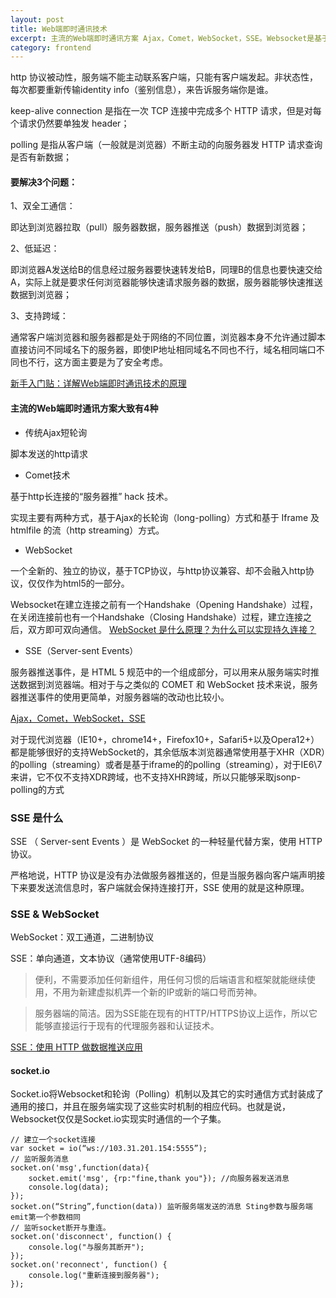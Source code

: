 ```yaml
---
layout: post
title: Web端即时通讯技术
excerpt: 主流的Web端即时通讯方案 Ajax，Comet，WebSocket，SSE。Websocket是基于HTTP协议的，或者说借用了HTTP的协议来完成一部分握手。
category: frontend
---
```



http 协议被动性，服务端不能主动联系客户端，只能有客户端发起。非状态性，每次都要重新传输identity info（鉴别信息），来告诉服务端你是谁。

keep-alive connection 是指在一次 TCP 连接中完成多个 HTTP 请求，但是对每个请求仍然要单独发 header；

polling 是指从客户端（一般就是浏览器）不断主动的向服务器发 HTTP 请求查询是否有新数据；

#### 要解决3个问题：

1、双全工通信：

即达到浏览器拉取（pull）服务器数据，服务器推送（push）数据到浏览器；

2、低延迟：

即浏览器A发送给B的信息经过服务器要快速转发给B，同理B的信息也要快速交给A，实际上就是要求任何浏览器能够快速请求服务器的数据，服务器能够快速推送数据到浏览器；

3、支持跨域：

通常客户端浏览器和服务器都是处于网络的不同位置，浏览器本身不允许通过脚本直接访问不同域名下的服务器，即使IP地址相同域名不同也不行，域名相同端口不同也不行，这方面主要是为了安全考虑。


[新手入门贴：详解Web端即时通讯技术的原理](http://www.52im.net/thread-338-1-1.html)

#### 主流的Web端即时通讯方案大致有4种

- 传统Ajax短轮询

脚本发送的http请求

- Comet技术

基于http长连接的“服务器推” hack 技术。

实现主要有两种方式，基于Ajax的长轮询（long-polling）方式和基于 Iframe 及 htmlfile 的流（http streaming）方式。

- WebSocket

一个全新的、独立的协议，基于TCP协议，与http协议兼容、却不会融入http协议，仅仅作为html5的一部分。

Websocket在建立连接之前有一个Handshake（Opening Handshake）过程，在关闭连接前也有一个Handshake（Closing Handshake）过程，建立连接之后，双方即可双向通信。
[WebSocket 是什么原理？为什么可以实现持久连接？](https://www.zhihu.com/question/20215561)

- SSE（Server-sent Events）

服务器推送事件，是 HTML 5 规范中的一个组成部分，可以用来从服务端实时推送数据到浏览器端。相对于与之类似的 COMET 和 WebSocket 技术来说，服务器推送事件的使用更简单，对服务器端的改动也比较小。

[Ajax，Comet，WebSocket，SSE](http://www.52im.net/thread-336-1-1.html)

对于现代浏览器（IE10+，chrome14+，Firefox10+，Safari5+以及Opera12+）都是能够很好的支持WebSocket的，其余低版本浏览器通常使用基于XHR（XDR）的polling（streaming）或者是基于iframe的的polling（streaming），对于IE6\7来讲，它不仅不支持XDR跨域，也不支持XHR跨域，所以只能够采取jsonp-polling的方式



### SSE 是什么

SSE （ Server-sent Events ）是 WebSocket 的一种轻量代替方案，使用 HTTP 协议。

严格地说，HTTP 协议是没有办法做服务器推送的，但是当服务器向客户端声明接下来要发送流信息时，客户端就会保持连接打开，SSE 使用的就是这种原理。

### SSE & WebSocket

WebSocket：双工通道，二进制协议

SSE：单向通道，文本协议（通常使用UTF-8编码）

> 便利，不需要添加任何新组件，用任何习惯的后端语言和框架就能继续使用，不用为新建虚拟机弄一个新的IP或新的端口号而劳神。

> 服务器端的简洁。因为SSE能在现有的HTTP/HTTPS协议上运作，所以它能够直接运行于现有的代理服务器和认证技术。


[SSE：使用 HTTP 做数据推送应用](https://www.v2ex.com/t/379577)


#### socket.io

Socket.io将Websocket和轮询（Polling）机制以及其它的实时通信方式封装成了通用的接口，并且在服务端实现了这些实时机制的相应代码。也就是说，Websocket仅仅是Socket.io实现实时通信的一个子集。

```
// 建立一个socket连接
var socket = io(“ws://103.31.201.154:5555”);
// 监听服务消息
socket.on('msg',function(data){
    socket.emit('msg', {rp:"fine,thank you"}); //向服务器发送消息
    console.log(data);
});
socket.on(“String”,function(data)) 监听服务端发送的消息 Sting参数与服务端emit第一个参数相同
// 监听socket断开与重连。
socket.on('disconnect', function() {
    console.log("与服务其断开");
});
socket.on('reconnect', function() {
    console.log("重新连接到服务器");
});
```
